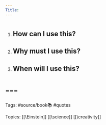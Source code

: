 ```yaml
---
Title: 
---
```


# 

1. **How can I use this?**
	-	

2. **Why must I use this?**
	- 

3. **When will I use this?**
	-	

# ---

Tags: #source/book📚 #quotes 

Topics: [\[\Einstein\]\] [\[\science\]\] [\[\creativity\]\]

